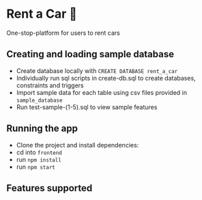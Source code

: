 # Rent a Car 🚗
One-stop-platform for users to rent cars

## Creating and loading sample database
- Create database locally with ```CREATE DATABASE rent_a_car```
- Individually run sql scripts in create-db.sql to create databases, constraints and triggers
- Import sample data for each table using csv files provided in ```sample_database```
- Run test-sample-(1-5).sql to view sample features

## Running the app
- Clone the project and install dependencies:
- cd into ```frontend```
- run ```npm install```
- run ```npm start```


## Features supported
